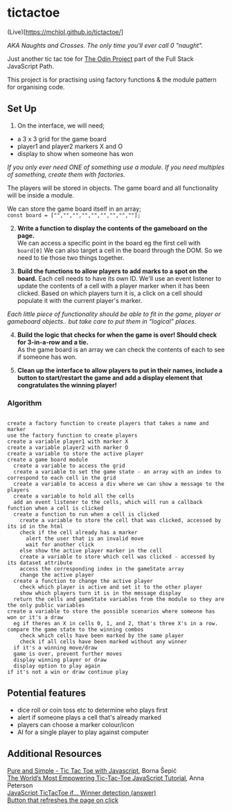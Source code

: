 # tictactoe

(Live)[https://mchlol.github.io/tictactoe/]

*AKA Naughts and Crosses. The only time you'll ever call 0 "naught".*

Just another tic tac toe for [The Odin Project](https://www.theodinproject.com/lessons/node-path-javascript-tic-tac-toe) part of the Full Stack JavaScript Path. 

This project is for practising using factory functions & the module pattern for organising code.


## Set Up

1. On the interface, we will need;
- a 3 x 3 grid for the game board
- player1 and player2 markers X and O
- display to show when someone has won  

*If you only ever need ONE of something use a module. If you need multiples of something, create them with factories.*

The players will be stored in objects. 
The game board and all functionality will be inside a module.

We can store the game board itself in an array;  
`const board = ["","","","","","","","",""];`

2. **Write a function to display the contents of the gameboard on the page.**  
We can access a specific point in the board eg the first cell with `board[0]`
We can also target a cell in the board through the DOM. So we need to tie those two things together. 

3. **Build the functions to allow players to add marks to a spot on the board.** 
Each cell needs to have its own ID. We'll use an event listener to update the contents of a cell with a player marker when it has been clicked. 
Based on which players turn it is, a click on a cell should populate it with the current player's marker. 

*Each little piece of functionality should be able to fit in the game, player or gameboard objects.. but take care to put them in “logical” places.*  

4. **Build the logic that checks for when the game is over! Should check for 3-in-a-row and a tie.**  
As the game board is an array we can check the contents of each to see if someone has won.  

5. **Clean up the interface to allow players to put in their names, include a button to start/restart the game and add a display element that congratulates the winning player!**  

### Algorithm
```

create a factory function to create players that takes a name and marker  
use the factory function to create players  
create a variable player1 with marker X  
create a variable player2 with marker O 
create a variable to store the active player  
create a game board module  
  create a variable to access the grid  
  create a variable to set the game state - an array with an index to correspond to each cell in the grid  
  create a variable to access a div where we can show a message to the players  
  create a variable to hold all the cells  
  add an event listener to the cells, which will run a callback function when a cell is clicked  
  create a function to run when a cell is clicked  
    create a variable to store the cell that was clicked, accessed by its id in the html  
    check if the cell already has a marker  
      alert the user that is an invalid move  
      wait for another click  
    else show the active player marker in the cell 
    create a variable to store which cell was clicked - accessed by its dataset attribute   
    access the corresponding index in the gameState array  
    change the active player  
  create a function to change the active player  
    check which player is active and set it to the other player  
    show which players turn it is in the message display  
  return the cells and gameState variables from the module so they are the only public variables
create a variable to store the possible scenarios where someone has won or it's a draw
  eg if theres an X in cells 0, 1, and 2, that's three X's in a row.
compare the game state to the winning combos
    check which cells have been marked by the same player  
    check if all cells have been marked without any winner  
  if it's a winning move/draw  
  game is over, prevent further moves
  display winning player or draw  
  display option to play again  
if it's not a win or draw continue play 

```


## Potential features
- dice roll or coin toss etc to determine who plays first  
- alert if someone plays a cell that's already marked  
- players can choose a marker colour/icon  
- AI for a single player to play against computer

## Additional Resources
[Pure and Simple - Tic Tac Toe with Javascript](https://dev.to/bornasepic/pure-and-simple-tic-tac-toe-with-javascript-4pgn), Borna Šepić  
[The World’s Most Empowering Tic-Tac-Toe JavaScript Tutorial](https://javascript.plainenglish.io/the-worlds-most-empowering-tic-tac-toe-javascript-tutorial-a889e4c20883), Anna Peterson  
[JavaScript TicTacToe if... Winner detection (answer)](https://stackoverflow.com/a/64570551/17232226)  
[Button that refreshes the page on click](https://stackoverflow.com/questions/29884654/button-that-refreshes-the-page-on-click)

